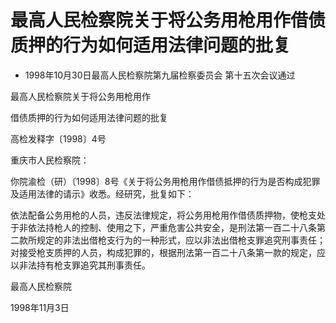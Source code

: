 # 最高人民检察院关于将公务用枪用作借债质押的行为如何适用法律问题的批复

- 1998年10月30日最高人民检察院第九届检察委员会
  第十五次会议通过

<!-- INFO END -->

最高人民检察院关于将公务用枪用作

借债质押的行为如何适用法律问题的批复

高检发释字〔1998〕4号

重庆市人民检察院：

你院渝检（研）〔1998〕8号《关于将公务用枪用作借债抵押的行为是否构成犯罪及适用法律的请示》收悉。经研究，批复如下：

依法配备公务用枪的人员，违反法律规定，将公务用枪用作借债质押物，使枪支处于非依法持枪人的控制、使用之下，严重危害公共安全，是刑法第一百二十八条第二款所规定的非法出借枪支行为的一种形式，应以非法出借枪支罪追究刑事责任；对接受枪支质押的人员，构成犯罪的，根据刑法第一百二十八条第一款的规定，应以非法持有枪支罪追究其刑事责任。

最高人民检察院

1998年11月3日
